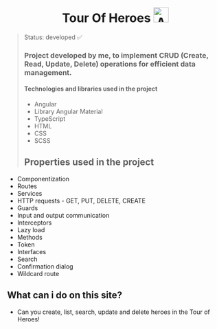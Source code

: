 <h1 align="center" style="text-align: center;">
  Tour Of Heroes
  <img width="35px" alt="Angular" src="https://angular.io/assets/images/logos/angularjs/AngularJS-Shield.svg"/>
</h1>


> Status: developed ✅
>
> ### Project developed by me, to implement CRUD (Create, Read, Update, Delete) operations for efficient data management.
>
> #### Technologies and libraries used in the project
>
> + Angular
> + Library Angular Material
> + TypeScript
> + HTML
> + CSS
> + SCSS
>
> ## Properties used in the project</h2> 

+ Componentization
+ Routes
+ Services
+ HTTP requests - GET, PUT, DELETE, CREATE
+ Guards
+ Input and output communication
+ Interceptors
+ Lazy load
+ Methods
+ Token
+ Interfaces
+ Search
+ Confirmation dialog
+ Wildcard route

## What can i do on this site?
+ Can you create, list, search, update and delete heroes in the Tour of Heroes!

